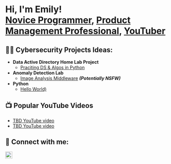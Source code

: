 <h1>Hi, I'm Emily! <br/><a href="https://github.com/emfish"> Novice Programmer</a>, <a href="https://www.linkedin.com/in/emilyfishkind/">Product Management Professional</a>, <a href="https://www.youtube.com/@efishkind)">YouTuber</a></h1>

<h2>👨‍💻 Cybersecurity Projects Ideas:</h2>

- <b>Data Active Directory Home Lab Project </b>
  - [Praciting DS & Algos in Python](https://github.com/joshmadakor1/Algorithms-Practice)
- <b>Anomaly Detection Lab </b>
  - [Image Analysis Middleware](https://github.com/joshmadakor1/4chan-Image-Analysis-Middleware-C964) <b><i>(Potentially NSFW)</b></i>
- <b>Python</b>
  - [Hello World)](https://github.com/joshmadakor1/Package-Delivery-Pathfinding-Algorithm)

<h2>📺 Popular YouTube Videos</h2>

- [TBD YouTube video ](https://www.youtube.com/)
- [TBD YouTube video ](https://www.youtube.com/)

<h2> 🤳 Connect with me:</h2>

[<img align="left" alt="EmilyFishkind | YouTube" width="22px" src="https://cdn.jsdelivr.net/npm/simple-icons@v3/icons/youtube.svg" />][youtube]


[twitter]: https://twitter.com/
[youtube]: https://www.youtube.com/c/
[instagram]: https://www.instagram.com/
[linkedin]: https://www.linkedin.com/in/emilyfishkind/

<!--
**joshmadakor1/joshmadakor1** is a ✨ _special_ ✨ repository because its `README.md` (this file) appears on your GitHub profile.

Here are some ideas to get you started:

- 🔭 I’m currently working on ...
- 🌱 I’m currently learning ...
- 👯 I’m looking to collaborate on ...
- 🤔 I’m looking for help with ...
- 💬 Ask me about ...
- 📫 How to reach me: ...
- 😄 Pronouns: ...
- ⚡ Fun fact: ...
-->
